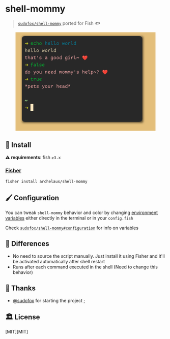 # shell-mommy

> [`sudofox/shell-mommy`](https://github.com/sudofox/shell-mommy) ported for Fish 🐟

<div align=center>
  <a href="https://camo.githubusercontent.com/be014be282ef66e5c5cad19458aa61d7df6865ecbe55bcc882e0d53580f81de9/68747470733a2f2f692e696d6775722e636f6d2f424878556f68522e706e67" target=blank><img width=440 src=preview.png alt="Pure with dark colorscheme"></a>
</div>

## :rocket: Install

**:warning: requirements**: fish `≥3.x`

### [Fisher](https://github.com/jorgebucaran/fisher)

```fish
fisher install archelaus/shell-mommy
```

## :paintbrush: Configuration

You can tweak `shell-mommy` behavior and color by changing [environment variables](https://fishshell.com/docs/current/tutorial.html#tut_universal) either directly in the terminal or in your `config.fish`
    
Check [`sudofox/shell-mommy#configuration`](https://github.com/sudofox/shell-mommy#configuration) for info on variables

## :electric_plug: Differences
- No need to source the script manually. Just install it using Fisher and it'll be activated automatically after shell restart
- Runs after each command executed in the shell (Need to change this behavior)

## :clap: Thanks

- [@sudofox](https://github.com/sudofox/shell-mommy) for starting the project ;

## :classical_building: License

[MIT][MIT]
